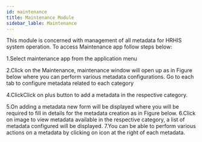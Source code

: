 ```yaml
---
id: maintenance
title: Maintenance Module
sidebar_lable: Maintenance
---
```



This module is concerned with management of all metadata for HRHIS system operation. To access Maintenance app follow steps below:

 1.Select maintenance app from the application menu

 2.Click on the Maintenance, maintenance window will open up as in Figure below where you can perform various metadata configurations. Go to each tab to configure metadata related to each category

 4.ClickClick on plus button to add a metadata in the respective category.

 5.On adding a metadata new form will be displayed where you will be required to fill in details for the metadata creation as in Figure below.
 6.Click on image to view metadata available in the respective category, a list of metadata configured will be displayed.
 7.You can be able to perform various actions on a metadata by clicking on icon at the right of each metadata.

